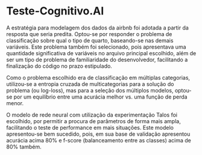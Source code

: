 # Teste-Cognitivo.AI

A estratégia para modelagem dos dados da airbnb foi adotada a partir da resposta que seria predita. Optou-se por responder o problema de classificação sobre qual o tipo de quarto, baseando-se nas demais variáveis. Este problema também foi selecionado, pois apresentava uma quantidade significativa de variáveis no arquivo principal escolhido, além de ser um tipo de problema de familiaridade do desenvolvedor, facilitando a finalização do código no prazo estipulado.

Como o problema escolhido era de classificação em múltiplas categorias, utilizou-se a entropia cruzada de multicategorias para a solução do problema (ou log-loss), mas para a seleção dos múltiplos modelos, optou-se por um equilíbrio entre uma acurácia melhor vs. uma função de perda menor.

O modelo de rede neural com utilização da experimentação Talos foi escolhido, por permitir a procura de parâmetros de forma mais ampla, facilitando o teste de performance em mais situações. Este modelo apresentou-se bem sucedido, pois, em sua base de validação apresentou acurácia acima 80% e f-score (balanceamento entre as classes) acima de 80% também.
